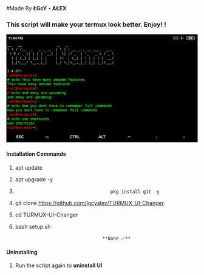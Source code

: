  #Made By **ŁGcY・AŁEX**
### This script will make your termux look better. Enjoy! ! 
![logo](logo.png)
#### Installation Commands


1.  apt update


2. apt upgrade -y


3.                                        pkg install git -y
  


4.  git clone https://github.com/lgcyalex/TURMUX-UI-Changer

5.  cd TURMUX-UI-Changer

6.  bash setup.sh

                                        **Done ✅**


#### Uninstalling
1. Run the script again to **uninstall UI**
